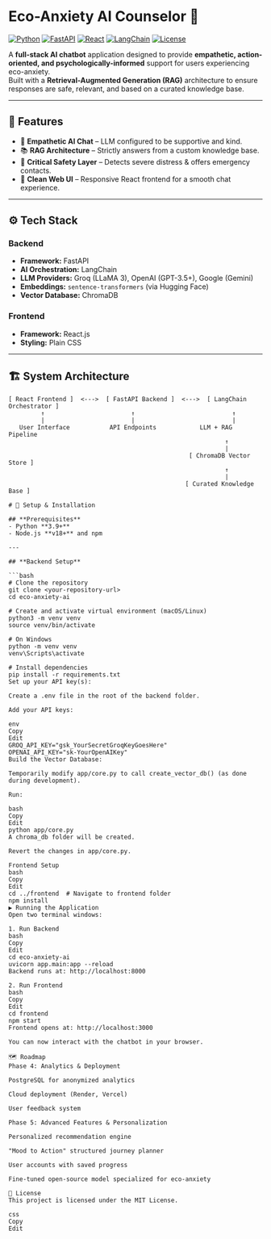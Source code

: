 # Eco-Anxiety AI Counselor 🌿

[![Python](https://img.shields.io/badge/Python-3.9%2B-blue.svg)](https://www.python.org/)
[![FastAPI](https://img.shields.io/badge/FastAPI-0.100%2B-009688.svg)](https://fastapi.tiangolo.com/)
[![React](https://img.shields.io/badge/React-18-blue.svg)](https://react.dev/)
[![LangChain](https://img.shields.io/badge/LangChain-Framework-yellow.svg)](https://www.langchain.com/)
[![License](https://img.shields.io/badge/License-MIT-green.svg)](LICENSE)

A **full-stack AI chatbot** application designed to provide **empathetic, action-oriented, and psychologically-informed** support for users experiencing eco-anxiety.  
Built with a **Retrieval-Augmented Generation (RAG)** architecture to ensure responses are safe, relevant, and based on a curated knowledge base.

---

## 🌟 Features
- 💬 **Empathetic AI Chat** – LLM configured to be supportive and kind.
- 📚 **RAG Architecture** – Strictly answers from a custom knowledge base.
- 🚨 **Critical Safety Layer** – Detects severe distress & offers emergency contacts.
- 🎨 **Clean Web UI** – Responsive React frontend for a smooth chat experience.

---

## ⚙️ Tech Stack

### **Backend**
- **Framework:** FastAPI
- **AI Orchestration:** LangChain
- **LLM Providers:** Groq (LLaMA 3), OpenAI (GPT-3.5+), Google (Gemini)
- **Embeddings:** `sentence-transformers` (via Hugging Face)
- **Vector Database:** ChromaDB

### **Frontend**
- **Framework:** React.js
- **Styling:** Plain CSS

---

## 🏗️ System Architecture

```text
[ React Frontend ]  <--->  [ FastAPI Backend ]  <--->  [ LangChain Orchestrator ]
         ↑                        ↑                           ↑
         |                        |                           |
   User Interface           API Endpoints            LLM + RAG Pipeline
                                                            ↑
                                                            |
                                                  [ ChromaDB Vector Store ]
                                                            ↑
                                                            |
                                                 [ Curated Knowledge Base ]

# 🚀 Setup & Installation

## **Prerequisites**
- Python **3.9+**
- Node.js **v18+** and npm

---

## **Backend Setup**

```bash
# Clone the repository
git clone <your-repository-url>
cd eco-anxiety-ai

# Create and activate virtual environment (macOS/Linux)
python3 -m venv venv
source venv/bin/activate

# On Windows
python -m venv venv
venv\Scripts\activate

# Install dependencies
pip install -r requirements.txt
Set up your API key(s):

Create a .env file in the root of the backend folder.

Add your API keys:

env
Copy
Edit
GROQ_API_KEY="gsk_YourSecretGroqKeyGoesHere"
OPENAI_API_KEY="sk-YourOpenAIKey"
Build the Vector Database:

Temporarily modify app/core.py to call create_vector_db() (as done during development).

Run:

bash
Copy
Edit
python app/core.py
A chroma_db folder will be created.

Revert the changes in app/core.py.

Frontend Setup
bash
Copy
Edit
cd ../frontend  # Navigate to frontend folder
npm install
▶️ Running the Application
Open two terminal windows:

1. Run Backend
bash
Copy
Edit
cd eco-anxiety-ai
uvicorn app.main:app --reload
Backend runs at: http://localhost:8000

2. Run Frontend
bash
Copy
Edit
cd frontend
npm start
Frontend opens at: http://localhost:3000

You can now interact with the chatbot in your browser.

🗺️ Roadmap
Phase 4: Analytics & Deployment

PostgreSQL for anonymized analytics

Cloud deployment (Render, Vercel)

User feedback system

Phase 5: Advanced Features & Personalization

Personalized recommendation engine

"Mood to Action" structured journey planner

User accounts with saved progress

Fine-tuned open-source model specialized for eco-anxiety

📜 License
This project is licensed under the MIT License.

css
Copy
Edit
